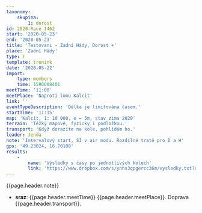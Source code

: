 ```yaml
---
taxonomy:
    skupina:
        1: dorost
id: 2020-Race_1462
start: '2020-05-23'
end: '2020-05-23'
title: 'Testovani - Zadní Hády, Dorost +'
place: 'Zadní Hády'
type: T
template: trenink
date: '2020-05-22'
import:
    type: members
    time: 1590098401
meetTime: '11:00'
meetPlace: 'Naproti lomu Kalcit'
link: ''
eventTypeDescription: 'Délka je limitována časem.'
startTime: '11:15'
map: 'Kalcit, 1: 10 000, e = 5m, stav zima 2020'
terrain: 'Těžký mapově, fyzicky i podložkou.'
transport: 'Když dorazíte na kole, pohlídám ho.'
leader: Jenda
note: 'Intervalový start, SI v air modu. Rozdílné tratě pro D a H'
gps: '49.23024, 16.70108'
results:
    -
        name: 'Výsledky s časy po jednotlivých kolech'
        link: 'https://www.dropbox.com/s/ynns3qpgercc36m/vysledky.txt?dl=0'
---
```

{{page.header.note}}
* **sraz**: {{page.header.meetTime}} {{page.header.meetPlace}}. Doprava {{page.header.transport}}.
